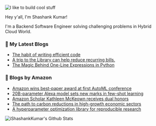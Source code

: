 ![I like to build cool stuff](https://res.cloudinary.com/dt8g3rhcy/image/upload/v1595929574/i_like_to_build_cool_shit._1_nzbwjh.png)

Hey y'all, I'm Shashank Kumar! 

I'm a Backend Software Engineer solving challenging problems in Hybrid Cloud World.

### 📕 My Latest Blogs
<!-- BLOG-POST-LIST:START -->
- [The habit of writing efficient code](https://medium.com/@ishashankkumar/the-habit-of-writing-efficient-code-153b05f04269?source=rss-d24dda280d5f------2)
- [A trip to the Library can help reduce recurring bills.](https://medium.com/swlh/a-trip-to-the-library-can-help-reduce-recurring-bills-23bca495cdf5?source=rss-d24dda280d5f------2)
- [The Magic Behind One-Line Expressions in Python](https://medium.com/swlh/the-magic-behind-one-line-expressions-in-python-816c10180c5c?source=rss-d24dda280d5f------2)
<!-- BLOG-POST-LIST:END -->

### 📕 Blogs by Amazon
<!-- AMAZON-BLOG-POST-LIST:START -->
- [Amazon wins best-paper award at first AutoML conference](https://www.amazon.science/blog/amazon-wins-best-paper-award-at-first-automl-conference)
- [20B-parameter Alexa model sets new marks in few-shot learning](https://www.amazon.science/blog/20b-parameter-alexa-model-sets-new-marks-in-few-shot-learning)
- [Amazon Scholar Kathleen McKeown receives dual honors](https://www.amazon.science/latest-news/amazon-scholar-kathleen-mckeown-receives-dual-honors)
- [The path to carbon reductions in high-growth economic sectors](https://www.amazon.science/blog/the-path-to-carbon-reductions-in-high-growth-economic-sectors)
- [A hyperparameter optimization library for reproducible research](https://www.amazon.science/blog/a-hyperparameter-optimization-library-for-reproducible-research)
<!-- AMAZON-BLOG-POST-LIST:END -->



<img align="center" alt="iShashankKumar's Github Stats" src="https://github-readme-stats.vercel.app/api?username=ishashankkumar&show_icons=true&hide_border=true" />

